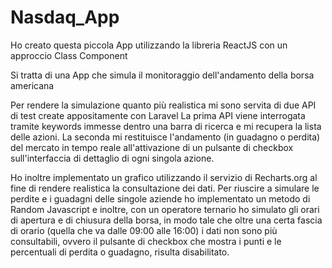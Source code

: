 # Nasdaq_App

Ho creato questa piccola App utilizzando la libreria ReactJS con un approccio Class Component

Si tratta di una App che simula il monitoraggio dell'andamento della borsa americana

Per rendere la simulazione quanto più realistica mi sono servita di due API di test create appositamente con Laravel
La prima API viene interrogata tramite keywords immesse dentro una barra di ricerca e mi recupera la lista delle azioni.
La seconda mi restituisce l'andamento (in guadagno o perdita) del mercato in tempo reale all'attivazione di un pulsante di checkbox
sull'interfaccia di dettaglio di ogni singola azione.

Ho inoltre implementato un grafico utilizzando il servizio di Recharts.org al fine di rendere realistica la consultazione dei dati.
Per riuscire a simulare le perdite e i guadagni delle singole aziende ho implementato un metodo di Random Javascript 
e inoltre, con un operatore ternario ho simulato gli orari di apertura e di chiusura della borsa, in modo tale che oltre una certa fascia di orario 
(quella che va dalle 09:00 alle 16:00) i dati non sono più consultabili, ovvero il pulsante di checkbox che mostra i punti e le percentuali di perdita o guadagno, 
risulta disabilitato.

